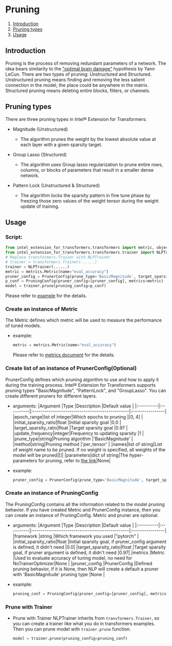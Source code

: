 Pruning
======
1. [Introduction](#introduction)
2. [Pruning types](#pruning-types)
3. [Usage](#usage)

## Introduction
Pruning is the process of removing redundant parameters of a network. The idea bears similarity to the ["optimal brain damage"](http://yann.lecun.com/exdb/publis/pdf/lecun-90b.pdf) hypothesis by Yann LeCun. There are two types of pruning: Unstructured and Structured. Unstructured pruning means finding and removing the less salient connection in the model, the place could be anywhere in the matrix. Structured pruning means deleting entire blocks, filters, or channels.

## Pruning types

There are three pruning types in Intel® Extension for Transformers:

- Magnitude (Unstructured)
  - The algorithm prunes the weight by the lowest absolute value at each layer with a given sparsity target. 

- Group Lasso (Structured)
  - The algorithm uses Group lasso regularization to prune entire rows, columns, or blocks of parameters that result in a smaller dense network.

- Pattern Lock (Unstructured & Structured)
  - The algorithm locks the sparsity pattern in fine tune phase by freezing those zero values of the weight tensor during the weight update of training.

## Usage
### Script:
```python
from intel_extension_for_transformers.transformers import metric, objectives, PrunerConfig, PruningConfig,
from intel_extension_for_transformers.transformers.trainer import NLPTrainer
# Replace transformers.Trainer with NLPTrainer
# trainer = transformers.Trainer(......)
trainer = NLPTrainer(......)
metric = metrics.Metric(name="eval_accuracy")
pruner_config = PrunerConfig(prune_type='BasicMagnitude', target_sparsity_ratio=0.9)
p_conf = PruningConfig(pruner_config=[pruner_config], metrics=metric)
model = trainer.prune(pruning_config=p_conf)
```
Please refer to [example](../examples/huggingface/pytorch/text-classification/pruning) for the details.

### Create an instance of Metric
The Metric defines which metric will be used to measure the performance of tuned models.
- example:
    ```python
    metric = metrics.Metric(name="eval_accuracy")
    ```

    Please refer to [metrics document](metrics.md) for the details.

### Create list of an instance of PrunerConfig(Optional)
PrunerConfig defines which pruning algorithm to use and how to apply it during the training process. Intel® Extension for Transformers supports pruning types "BasicMagnitude", "PatternLock", and "GroupLasso". You can create different pruners for different layers.

- arguments:
    |Argument   |Type       |Description                                        |Default value    |
    |:----------|:----------|:-----------------------------------------------|:----------------|
    |epoch_range|list of integer|Which epochs to pruning                     |[0, 4]           |
    |initial_sparsity_ratio|float |Initial sparsity goal                     |0.0              |
    |target_sparsity_ratio|float  |Target sparsity goal                      |0.97             |
    |update_frequency|integer|Frequency to updating sparsity                 |1                |
    |prune_type|string|Pruning algorithm                                     |'BasicMagnitude' |
    |method|string|Pruning method                                            |'per_tensor' |
    |names|list of string|List of weight name to be pruned. If no weight is specified, all weights of the model will be pruned|[]|
    |parameters|dict of string|The hyper-parameters for pruning, refer to [the link](https://github.com/intel/neural-compressor/blob/master/docs/source/pruning.md)|None|

- example:
    ```python
    pruner_config = PrunerConfig(prune_type='BasicMagnitude', target_sparsity_ratio=0.9)
    ```

### Create an instance of PruningConfig
The PruningConfig contains all the information related to the model pruning behavior. If you have created Metric and PrunerConfig instance, then you can create an instance of PruningConfig. Metric and pruner are optional.

- arguments:
    |Argument   |Type       |Description                                        |Default value    |
    |:----------|:----------|:-----------------------------------------------|:----------------|
    |framework  |string     |Which framework you used                        |"pytorch"        |
    |initial_sparsity_ratio|float |Initial sparsity goal, if pruner_config argument is defined, it didn't need                       |0.0|
    |target_sparsity_ratio|float |Target sparsity goal, if pruner argument is defined, it didn't need                       |0.97|
    |metrics    |Metric    |Used to evaluate accuracy of tuning model, no need for NoTrainerOptimizer|None    |
    |pruner_config |PrunerConfig    |Defined pruning behavior, if it is None, then NLP will create a default a pruner with 'BasicMagnitude' pruning type                                  |None              |

- example:
    ```python
    pruning_conf = PruningConfig(pruner_config=[pruner_config], metrics=tune_metric)
    ```

### Prune with Trainer
- Prune with Trainer
    NLPTrainer inherits from `transformers.Trainer`, so you can create a trainer like what you do in transformers examples. Then you can prune model with `trainer.prune` function.
    ```python
    model = trainer.prune(pruning_config=pruning_conf)
    ```
